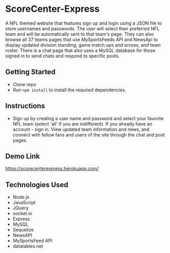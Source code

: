 # ScoreCenter-Express
A NFL themed website that features sign up and login using a JSON file to store usernames and passwords. The user will select their preferred NFL team and will be automatically sent to that team's page. They can also browse all 37 teams pages that use MySportsFeeds API and NewsApi to display updated division standing, game match ups and scroes, and team roster. There is a chat page that also uses a MySQL database for those signed in to send chats and respond to specific posts.


## Getting Started
* Clone repo
* Run `npm install` to install the required dependencies.

## Instructions
* Sign up by creating a user name and password and select your favorite NFL team (select 'all' if you are indifferent). If you already have an account - sign in. View updated team information and news, and connect with fellow fans and users of the site through the chat and post pages.


## Demo Link

https://scorecenterexpress.herokuapp.com/

## Technologies Used
* Node.js
* JavaScript
* JQuery
* socket.io
* Express
* MySQL
* Sequelize
* NewsAPI
* MySportsFeed API
* datatables.net
